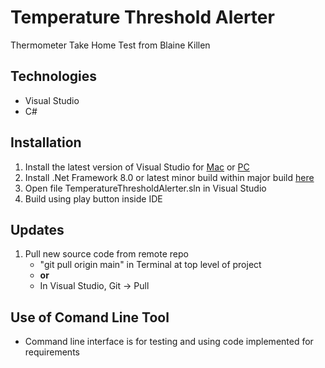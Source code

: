 ﻿# Temperature Threshold Alerter
Thermometer Take Home Test from Blaine Killen

## Technologies
* Visual Studio
* C#

## Installation
1. Install the latest version of Visual Studio for [Mac](https://visualstudio.microsoft.com/vs/mac/) or [PC](https://visualstudio.microsoft.com/downloads/)
2. Install .Net Framework 8.0 or latest minor build within major build [here](https://dotnet.microsoft.com/en-us/download/dotnet/8.0)
3. Open file TemperatureThresholdAlerter.sln in Visual Studio
4. Build using play button inside IDE

## Updates
1. Pull new source code from remote repo
    * "git pull origin main" in Terminal at top level of project
    * **or**
    * In Visual Studio, Git -> Pull

## Use of Comand Line Tool
* Command line interface is for testing and using code implemented for requirements
